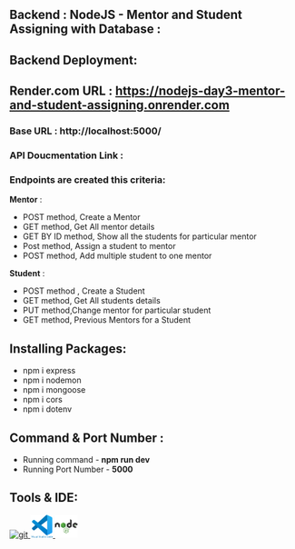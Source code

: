 ## Backend : NodeJS - Mentor and Student Assigning with Database :

## Backend Deployment:

## Render.com URL : https://nodejs-day3-mentor-and-student-assigning.onrender.com

### Base URL :  http://localhost:5000/

### API Doucmentation Link : 

### Endpoints are created this criteria:

**Mentor** :
* POST method, Create a Mentor
* GET method, Get All mentor details
* GET BY ID method, Show all the students for particular mentor 
* Post method, Assign a student to mentor
* POST method, Add multiple student to one mentor

**Student** :
* POST method , Create a Student 
* GET method, Get All students details 
* PUT method,Change mentor for particular student 
* GET method, Previous Mentors for a Student

## Installing Packages:
* npm i express
* npm i nodemon
* npm i mongoose
* npm i cors
* npm i dotenv

## Command & Port Number :
* Running command - **npm run dev**
* Running Port Number - **5000**

## Tools & IDE:
  <a href="https://github.com/Balakrishnan-10/ReactDay-Task-1" target="_blank" rel="noreferrer"> 
  <img src="https://www.vectorlogo.zone/logos/git-scm/git-scm-icon.svg" alt="git" width="40" height="40"/> </a> 
 <a href="https://code.visualstudio.com/docs" target="_blank" rel="noreferrer">
  <img src="https://raw.githubusercontent.com/devicons/devicon/master/icons/vscode/vscode-original-wordmark.svg" alt="vscode" width="40" height="40"/> </a> 
 <a href="https://code.nodejs.com/docs" target="_blank" rel="noreferrer">
  <img src="https://raw.githubusercontent.com/devicons/devicon/master/icons/nodejs/nodejs-original-wordmark.svg" alt="vscode" width="40" height="40"/> </a> 
